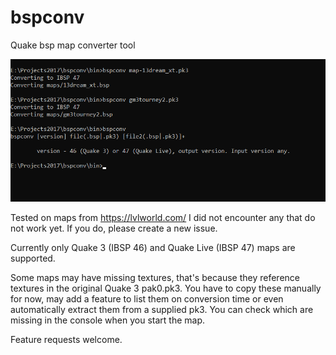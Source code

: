 # bspconv
Quake bsp map converter tool

![Image](/screenshots/a.png)

Tested on maps from https://lvlworld.com/
I did not encounter any that do not work yet. If you do, please create a new issue.

Currently only Quake 3 (IBSP 46) and Quake Live (IBSP 47) maps are supported.

Some maps may have missing textures, that's because they reference textures in the original Quake 3 pak0.pk3. You have to copy these manually for now, may add a feature to list them on conversion time or even automatically extract them from a supplied pk3. You can check which are missing in the console when you start the map.

Feature requests welcome.
